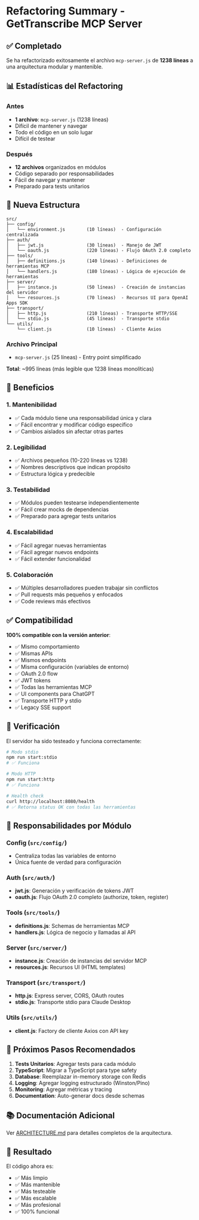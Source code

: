 # Refactoring Summary - GetTranscribe MCP Server

## ✅ Completado

Se ha refactorizado exitosamente el archivo `mcp-server.js` de **1238 líneas** a una arquitectura modular y mantenible.

## 📊 Estadísticas del Refactoring

### Antes
- **1 archivo**: `mcp-server.js` (1238 líneas)
- Difícil de mantener y navegar
- Todo el código en un solo lugar
- Difícil de testear

### Después
- **12 archivos** organizados en módulos
- Código separado por responsabilidades
- Fácil de navegar y mantener
- Preparado para tests unitarios

## 📁 Nueva Estructura

```
src/
├── config/
│   └── environment.js        (10 líneas)  - Configuración centralizada
├── auth/
│   ├── jwt.js                (30 líneas)  - Manejo de JWT
│   └── oauth.js              (220 líneas) - Flujo OAuth 2.0 completo
├── tools/
│   ├── definitions.js        (140 líneas) - Definiciones de herramientas MCP
│   └── handlers.js           (180 líneas) - Lógica de ejecución de herramientas
├── server/
│   ├── instance.js           (50 líneas)  - Creación de instancias del servidor
│   └── resources.js          (70 líneas)  - Recursos UI para OpenAI Apps SDK
├── transport/
│   ├── http.js               (210 líneas) - Transporte HTTP/SSE
│   └── stdio.js              (45 líneas)  - Transporte stdio
└── utils/
    └── client.js             (10 líneas)  - Cliente Axios
```

### Archivo Principal
- `mcp-server.js` (25 líneas) - Entry point simplificado

**Total**: ~995 líneas (más legible que 1238 líneas monolíticas)

## 🎯 Beneficios

### 1. Mantenibilidad
- ✅ Cada módulo tiene una responsabilidad única y clara
- ✅ Fácil encontrar y modificar código específico
- ✅ Cambios aislados sin afectar otras partes

### 2. Legibilidad
- ✅ Archivos pequeños (10-220 líneas vs 1238)
- ✅ Nombres descriptivos que indican propósito
- ✅ Estructura lógica y predecible

### 3. Testabilidad
- ✅ Módulos pueden testearse independientemente
- ✅ Fácil crear mocks de dependencias
- ✅ Preparado para agregar tests unitarios

### 4. Escalabilidad
- ✅ Fácil agregar nuevas herramientas
- ✅ Fácil agregar nuevos endpoints
- ✅ Fácil extender funcionalidad

### 5. Colaboración
- ✅ Múltiples desarrolladores pueden trabajar sin conflictos
- ✅ Pull requests más pequeños y enfocados
- ✅ Code reviews más efectivos

## ✅ Compatibilidad

**100% compatible con la versión anterior**:
- ✅ Mismo comportamiento
- ✅ Mismas APIs
- ✅ Mismos endpoints
- ✅ Misma configuración (variables de entorno)
- ✅ OAuth 2.0 flow
- ✅ JWT tokens
- ✅ Todas las herramientas MCP
- ✅ UI components para ChatGPT
- ✅ Transporte HTTP y stdio
- ✅ Legacy SSE support

## 🧪 Verificación

El servidor ha sido testeado y funciona correctamente:

```bash
# Modo stdio
npm run start:stdio
# ✅ Funciona

# Modo HTTP
npm run start:http
# ✅ Funciona

# Health check
curl http://localhost:8080/health
# ✅ Retorna status OK con todas las herramientas
```

## 📝 Responsabilidades por Módulo

### Config (`src/config/`)
- Centraliza todas las variables de entorno
- Única fuente de verdad para configuración

### Auth (`src/auth/`)
- **jwt.js**: Generación y verificación de tokens JWT
- **oauth.js**: Flujo OAuth 2.0 completo (authorize, token, register)

### Tools (`src/tools/`)
- **definitions.js**: Schemas de herramientas MCP
- **handlers.js**: Lógica de negocio y llamadas al API

### Server (`src/server/`)
- **instance.js**: Creación de instancias del servidor MCP
- **resources.js**: Recursos UI (HTML templates)

### Transport (`src/transport/`)
- **http.js**: Express server, CORS, OAuth routes
- **stdio.js**: Transporte stdio para Claude Desktop

### Utils (`src/utils/`)
- **client.js**: Factory de cliente Axios con API key

## 🚀 Próximos Pasos Recomendados

1. **Tests Unitarios**: Agregar tests para cada módulo
2. **TypeScript**: Migrar a TypeScript para type safety
3. **Database**: Reemplazar in-memory storage con Redis
4. **Logging**: Agregar logging estructurado (Winston/Pino)
5. **Monitoring**: Agregar métricas y tracing
6. **Documentation**: Auto-generar docs desde schemas

## 📚 Documentación Adicional

Ver [ARCHITECTURE.md](./ARCHITECTURE.md) para detalles completos de la arquitectura.

## 🎉 Resultado

El código ahora es:
- ✅ Más limpio
- ✅ Más mantenible
- ✅ Más testeable
- ✅ Más escalable
- ✅ Más profesional
- ✅ 100% funcional

